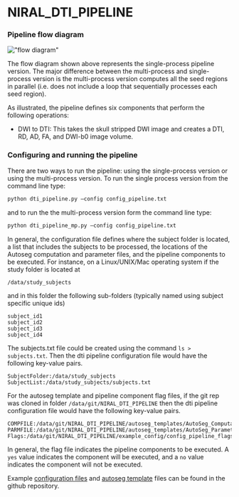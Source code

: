 # NIRAL_DTI_PIPELINE

<h3> Pipeline flow diagram </h3>

!["flow diagram"](https://github.com/munsellb/NIRAL_DTI_PIPELINE/blob/master/pipeline_img.png)

The flow diagram shown above represents the single-process pipeline version. The major difference between the multi-process and single-process version is the multi-process version computes all the seed regions in parallel (i.e. does not include a loop that sequentially processes each seed region).

As illustrated, the pipeline defines six components that perform the following operations:
<ul>
<li>DWI to DTI: This takes the skull stripped DWI image and creates a DTI, RD, AD, FA, and DWI-b0 image volume.</li>
</ul>



<h3> Configuring and running the pipeline</h3>

There are two ways to run the pipeline: using the single-process version or using the multi-process version. To run the single process version from the command line type:

```python
python dti_pipeline.py –config config_pipeline.txt
```

and to run the the multi-process version form the command line type:

```python
python dti_pipeline_mp.py –config config_pipeline.txt
```

In general, the configuration file defines where the subject folder is located, a list that includes the subjects to be processed, the locations of the Autoseg computation and parameter files, and the pipeline components to be executed. For instance, on a Linux/UNIX/Mac operating system if the study folder is located at

```
/data/study_subjects
```

and in this folder the following sub-folders (typically named using subject specific unique ids) 

```
subject_id1
subject_id2
subject_id3
subject_id4
```
The subjects.txt file could be created using the command ```ls > subjects.txt```. Then the dti pipeline configuration file would have the following key-value pairs.

```
SubjectFolder:/data/study_subjects
SubjectList:/data/study_subjects/subjects.txt
```

For the autoseg template and pipeline component flag files, if the git rep was cloned in folder ```/data/git/NIRAL_DTI_PIPELINE``` then the dti pipeline configuration file would have the following key-value pairs.

```
COMPFILE:/data/git/NIRAL_DTI_PIPELINE/autoseg_templates/AutoSeg_Computation.txt
PARMFILE:/data/git/NIRAL_DTI_PIPELINE/autoseg_templates/AutoSeg_Parameters.txt
Flags:/data/git/NIRAL_DTI_PIPELINE/example_config/config_pipeline_flags.txt
```
In general, the flag file indicates the pipeline components to be executed. A ```yes``` value indicates the component will be executed, and a ```no``` value indicates the component will not be executed.

Example <a href="https://github.com/munsellb/NIRAL_DTI_PIPELINE.git/example_config">configuration files</a> and <a href="https://github.com/munsellb/NIRAL_DTI_PIPELINE.git/autoseg_templates">autoseg template</a> files can be found in the github repository. 


